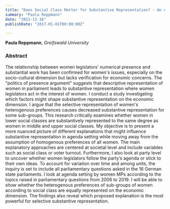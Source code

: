 ```yaml
---
title: "Does Social Class Matter for Substantive Representation? - An Analysis of Women Legislators’ Agenda Setting Behavior on the Economic Dimension"
summary: "Paula Reppmann"
date: "2021-11-16"
publishDate: "2017-01-01T00:00:00Z"

---
```


**Paula Reppmann**, *Greifswald University*

### Abstract

The relationship between women legislators’ numerical presence and substantial work has been confirmed for women's issues, especially on the socio-cultural dimension but lacks verification for economic concerns. The "politics of presence argument" suggests that descriptive representation of women in parliament leads to substantive representation where women legislators act in the interest of women. I conduct a study investigating which factors might shape substantive representation on the economic dimension. I argue that the selective representation of women's heterogenous preferences causes decreased substantive representation for some sub-groups. This research critically examines whether women in lower social classes are substantively represented to the same degree as women in middle and upper social classes. My objective is to present a more nuanced picture of different explanations that might influence substantive representation in agenda setting while moving away from the assumption of homogenous preferences of all women. The main explanatory approaches are centered at societal level and include variables such as social class or voter turnout. Furthermore, I also look at party level to uncover whether women legislators follow the party’s agenda or stick to their own ideas. To account for variation over time and among units, the inquiry is set to include all parliamentary questions asked in the 16 German state parliaments. I look at agenda setting by women MPs according to the topics raised in parliamentary questions from 2006 to 2019. I will be able to show whether the heterogenous preferences of sub-groups of women according to social class are equally represented on the economic dimension. The findings also reveal which proposed explanation is the most powerful for selective substantive representation.
